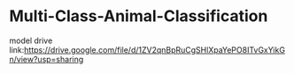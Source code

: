 # Multi-Class-Animal-Classification
model drive link:https://drive.google.com/file/d/1ZV2qnBpRuCgSHlXpaYePO8ITvGxYikGn/view?usp=sharing
